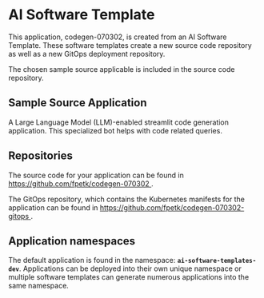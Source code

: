 # AI Software Template

This application, codegen-070302, is created from an AI Software Template. These software templates create a new source code repository as well as a new GitOps deployment repository.

The chosen sample source applicable is included in the source code repository.

## Sample Source Application

A Large Language Model (LLM)-enabled streamlit code generation application. This specialized bot helps with code related queries.

## Repositories

The source code for your application can be found in [https://github.com/fpetk/codegen-070302 ](https://github.com/fpetk/codegen-070302 ).
 
The GitOps repository, which contains the Kubernetes manifests for the application can be found in 
[https://github.com/fpetk/codegen-070302-gitops ](https://github.com/fpetk/codegen-070302-gitops ). 

## Application namespaces 

The default application is found in the namespace: **`ai-software-templates-dev`**. Applications can be deployed into their own unique namespace or multiple software templates can generate numerous applications into the same namespace.